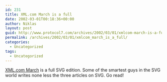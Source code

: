```yaml
---
id: 231
title: XML.com March is a full
date: 2002-03-01T00:18:36+00:00
author: Niklas
layout: post
guid: http://www.protocol7.com/archives/2002/03/01/xmlcom-march-is-a-full/
permalink: /archives/2002/03/01/xmlcom_march_is_a_full/
categories:
  - Uncategorized
tags:
  - Uncategorized
---
```

<div class='microid-bfda97589164890ded944e66bb9f6f724576556d'>
  <p>
    <a href="http://www.xml.com/index.csp">XML.com March</a> is a full SVG edition. Some of the smartest guys in the SVG world writes none less the three articles on SVG. Go read!
  </p>
</div>